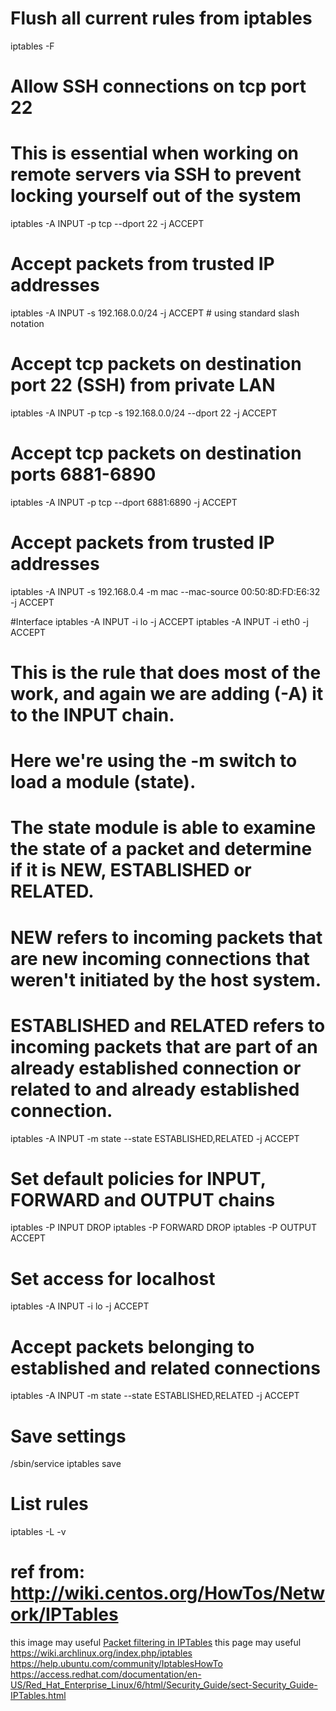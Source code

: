 # Flush all current rules from iptables
 iptables -F

# Allow SSH connections on tcp port 22
# This is essential when working on remote servers via SSH to prevent locking yourself out of the system
 iptables -A INPUT -p tcp --dport 22 -j ACCEPT

# Accept packets from trusted IP addresses
 iptables -A INPUT -s 192.168.0.0/24 -j ACCEPT  # using standard slash notation

# Accept tcp packets on destination port 22 (SSH) from private LAN
 iptables -A INPUT -p tcp -s 192.168.0.0/24 --dport 22 -j ACCEPT

# Accept tcp packets on destination ports 6881-6890
 iptables -A INPUT -p tcp --dport 6881:6890 -j ACCEPT

# Accept packets from trusted IP addresses
 iptables -A INPUT -s 192.168.0.4 -m mac --mac-source 00:50:8D:FD:E6:32 -j ACCEPT

#Interface
iptables -A INPUT -i lo -j ACCEPT
iptables -A INPUT -i eth0 -j ACCEPT

# This is the rule that does most of the work, and again we are adding (-A) it to the INPUT chain.
# Here we're using the -m switch to load a module (state).
# The state module is able to examine the state of a packet and determine if it is NEW, ESTABLISHED or RELATED.
# NEW refers to incoming packets that are new incoming connections that weren't initiated by the host system.
# ESTABLISHED and RELATED refers to incoming packets that are part of an already established connection or related to and already established connection.
iptables -A INPUT -m state --state ESTABLISHED,RELATED -j ACCEPT

# Set default policies for INPUT, FORWARD and OUTPUT chains
 iptables -P INPUT DROP
 iptables -P FORWARD DROP
 iptables -P OUTPUT ACCEPT

# Set access for localhost
 iptables -A INPUT -i lo -j ACCEPT

# Accept packets belonging to established and related connections
 iptables -A INPUT -m state --state ESTABLISHED,RELATED -j ACCEPT

# Save settings
 /sbin/service iptables save

# List rules
 iptables -L -v

# ref from: http://wiki.centos.org/HowTos/Network/IPTables
this image may useful [Packet filtering in IPTables](https://access.redhat.com/documentation/en-US/Red_Hat_Enterprise_Linux/6/html/Security_Guide/images/iptables_small.png)
this page may useful https://wiki.archlinux.org/index.php/iptables
https://help.ubuntu.com/community/IptablesHowTo
https://access.redhat.com/documentation/en-US/Red_Hat_Enterprise_Linux/6/html/Security_Guide/sect-Security_Guide-IPTables.html


